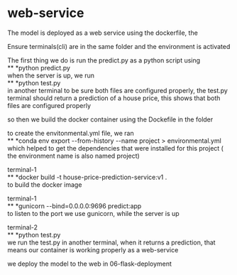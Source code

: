 # web-service

The model is deployed as a web service using the dockerfile, the 

Ensure terminals(cli) are in the same folder and the environment is activated 

The first thing we do is run the predict.py as a python script using \
** *python predict.py \
when the server is up, we run \
** *python test.py\
in another terminal to be sure both files are configured properly, the test.py terminal should return a prediction of a house price, this shows that both files are configured properly 

so then we build the docker container using the Dockefile in the folder 

to create the envitonmental.yml file, we ran\
** *conda env export --from-history --name project > environmental.yml  \
which helped to get the dependencies that were installed for this project ( the environment name is also named project)

terminal-1 \
** *docker build -t house-price-prediction-service:v1 . \
to build the docker image

terminal-1 \
** *gunicorn --bind=0.0.0.0:9696 predict:app \
to listen to the port we use gunicorn, while the server  is up 

terminal-2 \
** *python test.py \
we run the test.py in another terminal, when it returns a prediction, that means our container is working properly as a web-service 

we deploy the model to the web in 06-flask-deployment

